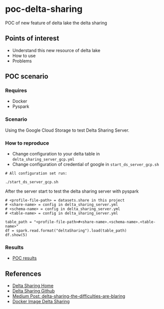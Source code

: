 # poc-delta-sharing

POC of new feature of delta lake the delta sharing

## Points of interest

- Understand this new resource of delta lake
- How to use
- Problems

## POC scenario

### Requires

- Docker
- Pyspark

### Scenario

Using the Google Cloud Storage to test Delta Sharing Server.

### How to reproduce

- Change configuration to your delta table in `delta_sharing_server_gcp.yml`
- Change configuration of credential of google in `start_ds_server_gcp.sh`

```
# All configuration set run:

./start_ds_server_gcp.sh
```

After the server start to test the delta sharing server with pyspark

```
# <profile-file-path> = datasets.share in this project
# <share-name> = config in delta_sharing_server.yml
# <schema-name> = config in delta_sharing_server.yml
# <table-name> = config in delta_sharing_server.yml

table_path = "<profile-file-path>#<share-name>.<schema-name>.<table-name>"
df = spark.read.format("deltaSharing").load(table_path)
df.show(5)
```

### Results

- [POC results](RESULTS.md)


## References

- [Delta Sharing Home](https://delta.io/sharing/)
- [Delta Sharing Github](https://github.com/delta-io/delta-sharing)
- [Medium Post: delta-sharing-the-difficulties-are-blaring](https://richiebachala.medium.com/delta-sharing-the-difficulties-are-blaring-c5a7b3e70e5c)
- [Docker Image Delta Sharing](https://hub.docker.com/r/deltaio/delta-sharing-server)